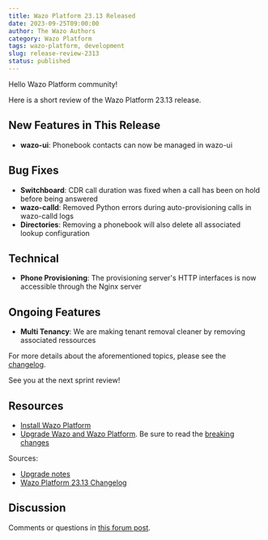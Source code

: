 ```yaml
---
title: Wazo Platform 23.13 Released
date: 2023-09-25T09:00:00
author: The Wazo Authors
category: Wazo Platform
tags: wazo-platform, development
slug: release-review-2313
status: published
---
```


Hello Wazo Platform community!

Here is a short review of the Wazo Platform 23.13 release.

## New Features in This Release
- **wazo-ui**: Phonebook contacts can now be managed in wazo-ui

## Bug Fixes
- **Switchboard**: CDR call duration was fixed when a call has been on hold before being answered
- **wazo-calld**: Removed Python errors during auto-provisioning calls in wazo-calld logs
- **Directories**: Removing a phonebook will also delete all associated lookup configuration

## Technical
- **Phone Provisioning**: The provisioning server's HTTP interfaces is now accessible through the Nginx server

## Ongoing Features
- **Multi Tenancy**: We are making tenant removal cleaner by removing associated ressources


For more details about the aforementioned topics, please see the [changelog](https://wazo-dev.atlassian.net/issues/?jql=project%3DWAZO%20AND%20fixVersion%3D23.13).

See you at the next sprint review!

## Resources

- [Install Wazo Platform](/use-cases)
- [Upgrade Wazo and Wazo Platform](/uc-doc/upgrade/). Be sure to read the
  [breaking changes](/uc-doc/upgrade/upgrade_notes#23-13)

Sources:

- [Upgrade notes](/uc-doc/upgrade/upgrade_notes#23-13)
- [Wazo Platform 23.13 Changelog](https://wazo-dev.atlassian.net/issues/?jql=project%3DWAZO%20AND%20fixVersion%3D23.13)

## Discussion

Comments or questions in
[this forum post](https://wazo-platform.discourse.group/t/blog-wazo-platform-23-13-released).
